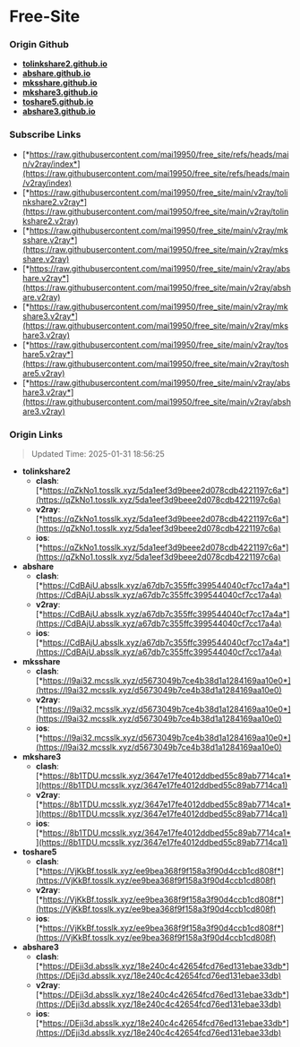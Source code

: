 # Free-Site

### Origin Github

- [**tolinkshare2.github.io**](https://github.com/tolinkshare2/tolinkshare2.github.io)
- [**abshare.github.io**](https://github.com/abshare/abshare.github.io)
- [**mksshare.github.io**](https://github.com/mksshare/mksshare.github.io)
- [**mkshare3.github.io**](https://github.com/mkshare3/mkshare3.github.io)
- [**toshare5.github.io**](https://github.com/toshare5/toshare5.github.io)
- [**abshare3.github.io**](https://github.com/abshare3/abshare3.github.io)

### Subscribe Links

- [*https://raw.githubusercontent.com/mai19950/free_site/refs/heads/main/v2ray/index*](https://raw.githubusercontent.com/mai19950/free_site/refs/heads/main/v2ray/index)
- [*https://raw.githubusercontent.com/mai19950/free_site/main/v2ray/tolinkshare2.v2ray*](https://raw.githubusercontent.com/mai19950/free_site/main/v2ray/tolinkshare2.v2ray)
- [*https://raw.githubusercontent.com/mai19950/free_site/main/v2ray/mksshare.v2ray*](https://raw.githubusercontent.com/mai19950/free_site/main/v2ray/mksshare.v2ray)
- [*https://raw.githubusercontent.com/mai19950/free_site/main/v2ray/abshare.v2ray*](https://raw.githubusercontent.com/mai19950/free_site/main/v2ray/abshare.v2ray)
- [*https://raw.githubusercontent.com/mai19950/free_site/main/v2ray/mkshare3.v2ray*](https://raw.githubusercontent.com/mai19950/free_site/main/v2ray/mkshare3.v2ray)
- [*https://raw.githubusercontent.com/mai19950/free_site/main/v2ray/toshare5.v2ray*](https://raw.githubusercontent.com/mai19950/free_site/main/v2ray/toshare5.v2ray)
- [*https://raw.githubusercontent.com/mai19950/free_site/main/v2ray/abshare3.v2ray*](https://raw.githubusercontent.com/mai19950/free_site/main/v2ray/abshare3.v2ray)

### Origin Links

> Updated Time: 2025-01-31 18:56:25

- **tolinkshare2**
  - **clash**: [*https://qZkNo1.tosslk.xyz/5da1eef3d9beee2d078cdb4221197c6a*](https://qZkNo1.tosslk.xyz/5da1eef3d9beee2d078cdb4221197c6a)
  - **v2ray**: [*https://qZkNo1.tosslk.xyz/5da1eef3d9beee2d078cdb4221197c6a*](https://qZkNo1.tosslk.xyz/5da1eef3d9beee2d078cdb4221197c6a)
  - **ios**: [*https://qZkNo1.tosslk.xyz/5da1eef3d9beee2d078cdb4221197c6a*](https://qZkNo1.tosslk.xyz/5da1eef3d9beee2d078cdb4221197c6a)
- **abshare**
  - **clash**: [*https://CdBAjU.absslk.xyz/a67db7c355ffc399544040cf7cc17a4a*](https://CdBAjU.absslk.xyz/a67db7c355ffc399544040cf7cc17a4a)
  - **v2ray**: [*https://CdBAjU.absslk.xyz/a67db7c355ffc399544040cf7cc17a4a*](https://CdBAjU.absslk.xyz/a67db7c355ffc399544040cf7cc17a4a)
  - **ios**: [*https://CdBAjU.absslk.xyz/a67db7c355ffc399544040cf7cc17a4a*](https://CdBAjU.absslk.xyz/a67db7c355ffc399544040cf7cc17a4a)
- **mksshare**
  - **clash**: [*https://l9ai32.mcsslk.xyz/d5673049b7ce4b38d1a1284169aa10e0*](https://l9ai32.mcsslk.xyz/d5673049b7ce4b38d1a1284169aa10e0)
  - **v2ray**: [*https://l9ai32.mcsslk.xyz/d5673049b7ce4b38d1a1284169aa10e0*](https://l9ai32.mcsslk.xyz/d5673049b7ce4b38d1a1284169aa10e0)
  - **ios**: [*https://l9ai32.mcsslk.xyz/d5673049b7ce4b38d1a1284169aa10e0*](https://l9ai32.mcsslk.xyz/d5673049b7ce4b38d1a1284169aa10e0)
- **mkshare3**
  - **clash**: [*https://8b1TDU.mcsslk.xyz/3647e17fe4012ddbed55c89ab7714ca1*](https://8b1TDU.mcsslk.xyz/3647e17fe4012ddbed55c89ab7714ca1)
  - **v2ray**: [*https://8b1TDU.mcsslk.xyz/3647e17fe4012ddbed55c89ab7714ca1*](https://8b1TDU.mcsslk.xyz/3647e17fe4012ddbed55c89ab7714ca1)
  - **ios**: [*https://8b1TDU.mcsslk.xyz/3647e17fe4012ddbed55c89ab7714ca1*](https://8b1TDU.mcsslk.xyz/3647e17fe4012ddbed55c89ab7714ca1)
- **toshare5**
  - **clash**: [*https://VjKkBf.tosslk.xyz/ee9bea368f9f158a3f90d4ccb1cd808f*](https://VjKkBf.tosslk.xyz/ee9bea368f9f158a3f90d4ccb1cd808f)
  - **v2ray**: [*https://VjKkBf.tosslk.xyz/ee9bea368f9f158a3f90d4ccb1cd808f*](https://VjKkBf.tosslk.xyz/ee9bea368f9f158a3f90d4ccb1cd808f)
  - **ios**: [*https://VjKkBf.tosslk.xyz/ee9bea368f9f158a3f90d4ccb1cd808f*](https://VjKkBf.tosslk.xyz/ee9bea368f9f158a3f90d4ccb1cd808f)
- **abshare3**
  - **clash**: [*https://DEji3d.absslk.xyz/18e240c4c42654fcd76ed131ebae33db*](https://DEji3d.absslk.xyz/18e240c4c42654fcd76ed131ebae33db)
  - **v2ray**: [*https://DEji3d.absslk.xyz/18e240c4c42654fcd76ed131ebae33db*](https://DEji3d.absslk.xyz/18e240c4c42654fcd76ed131ebae33db)
  - **ios**: [*https://DEji3d.absslk.xyz/18e240c4c42654fcd76ed131ebae33db*](https://DEji3d.absslk.xyz/18e240c4c42654fcd76ed131ebae33db)
